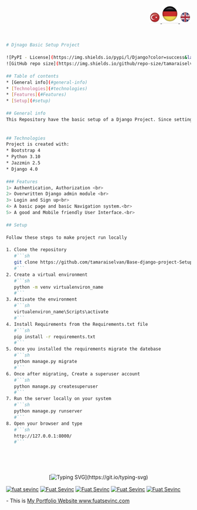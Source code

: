 <div align="right" >
  <a href="./README.Django.md">
    <img src="../images/tr.png" alt="Türkce" width="30px" ></img>
  </a>
  <a href="./README.Django.de.md">
    <img src="../images/de.png" alt="Deutsch" width="45px" ></img>
  </a>
  <a href="./README.Django.en.md">
    <img src="../images/en.png" alt="English" width="30px" ></img>
  </a>
</div>
<br/>

```sh

# Djnago Basic Setup Project

![PyPI - License](https://img.shields.io/pypi/l/Django?color=success&label=License%20Info)
![GitHub repo size](https://img.shields.io/github/repo-size/tamaraiselvan/Base-django-project-Setup?label=Source%20code%20Size)

## Table of contents
* [General info](#general-info)
* [Technologies](#technologies)
* [Features](#Features)
* [Setup](#setup)

## General info
This Repository have the basic setup of a Django Project. Since setting and configuring a basic setup of a project by using Django is difficult. You can clone this repository for your project and you can use it for your projects.


## Technologies
Project is created with:
* Bootstrap 4
* Python 3.10
* Jazzmin 2.5
* Django 4.0

### Features
1> Authentication, Authorization <br>
2> Overwritten Django admin module <br>
3> Login and Sign up<br>
4> A basic page and basic Navigation system.<br>
5> A good and Mobile friendly User Interface.<br>

## Setup

Follow these steps to make project run locally

1. Clone the repository
   #```sh
   git clone https://github.com/tamaraiselvan/Base-django-project-Setup
   #```
2. Create a virtual environment
   #```sh
   python -m venv virtualenviron_name
   #```
3. Activate the environment
   #```sh
   virtualenviron_name\Scripts\activate
   #```
4. Install Requirements from the Requirements.txt file
   #```sh
   pip install -r requirements.txt
   #```
5. Once you installed the requirements migrate the datebase
   #```sh
   python manage.py migrate
   #```
6. Once after migrating, Create a superuser account
   #```sh
   python manage.py createsuperuser
   #```
7. Run the server locally on your system
   #```sh
   python manage.py runserver
   #```
8. Open your browser and type
   #```sh
   http://127.0.0.1:8000/
   #```
   
   
```

<br/>

<div align='center'>
 
[![Typing SVG](https://readme-typing-svg.herokuapp.com?font=Timmana&size=30&duration=6000&color=F74747&center=true&vCenter=true&lines=%F0%9F%94%97+Connect+with+me...)](https://git.io/typing-svg)
<p align="left">
  <a href="https://www.linkedin.com/in/fuat-sevin%C3%A7-6a7969217/" target="blank"><img align="center" src="https://raw.githubusercontent.com/rahuldkjain/github-profile-readme-generator/master/src/images/icons/Social/linked-in-alt.svg" alt="fuat sevinc" height="30" width="40" /></a>
<a href="https://codepen.io/fuatsevinc" target="blank"><img align="center" src="https://cdn.jsdelivr.net/npm/simple-icons@3.0.1/icons/codepen.svg" alt="Fuat Sevinc" height="30" width="40" /></a>  
  <a href="https://app.netlify.com/teams/fuatsevinc/overview" target="blank"><img align="center" src="https://cdn.jsdelivr.net/npm/simple-icons@3.0.1/icons/netlify.svg" alt="Fuat Sevinc" height="30" width="40" /></a>
<a href="https://twitter.com/FuatSevinc_" target="blank"><img align="center" src="https://cdn.jsdelivr.net/npm/simple-icons@3.0.1/icons/twitter.svg" alt="Fuat Sevinc" height="30" width="40" /></a>
<a href="https://www.instagram.com/fuatsevinc66/" target="blank"><img align="center" src="https://cdn.jsdelivr.net/npm/simple-icons@3.0.1/icons/instagram.svg" alt="Fuat Sevinc" height="30" width="40" /></a>
</p>
<p align="left">
- This is <a href="http://www.fuatsevinc.com" target="_blank">My Portfolio Website www.fuatsevinc.com</a>
</p>

</div>
